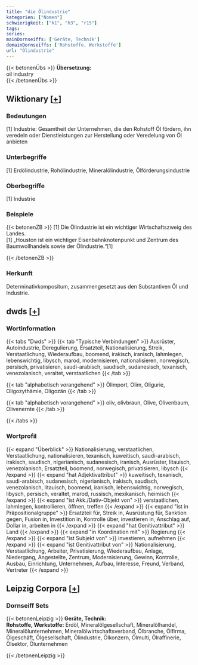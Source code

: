 ```yaml
---
title: "die Ölindustrie"
kategorien: ["Nomen"]
schwierigkeit: ["k1", "h3", "r15"]
tags:
series:
mainDornseiffs: ['Geräte, Technik']
domainDornseiffs: ['Rohstoffe, Werkstoffe']
url: "Ölindustrie"
---
```


{{< betonenÜbs >}}
**Übersetzung:**  
oil industry  
{{< /betonenÜbs >}}

## Wiktionary [[+](https://de.wiktionary.org/wiki/Ölindustrie)]

### Bedeutungen
[1] Industrie: Gesamtheit der Unternehmen, die den Rohstoff Öl fördern, ihn veredeln oder Dienstleistungen zur Herstellung oder Veredelung von Öl anbieten  

### Unterbegriffe
[1] Erdölindustrie, Rohölindustrie, Mineralölindustrie, Ölförderungsindustrie  

### Oberbegriffe
[1] Industrie  

### Beispiele
{{< betonenZB >}}
[1] Die Ölindustrie ist ein wichtiger Wirtschaftszweig des Landes.  
[1] „Houston ist ein wichtiger Eisenbahnknotenpunkt und Zentrum des Baumwollhandels sowie der Ölindustrie.“[1]  

{{< /betonenZB >}}
### Herkunft
Determinativkompositum, zusammengesetzt aus den Substantiven Öl und Industrie.  



## dwds [[+](https://www.dwds.de/wb/Ölindustrie)]

### Wortinformation
{{< tabs "Dwds" >}}
{{< tab "Typische Verbindungen" >}}
Ausrüster, Autoindustrie, Deregulierung, Ersatzteil, Nationalisierung, Streik, Verstaatlichung, Wiederaufbau, boomend, irakisch, iranisch, lahmlegen, lebenswichtig, libysch, marod, modernisieren, nationalisieren, norwegisch, persisch, privatisieren, saudi-arabisch, saudisch, sudanesisch, texanisch, venezolanisch, veraltet, verstaatlichen
{{< /tab >}}

{{< tab "alphabetisch vorangehend" >}}
Ölimport, Olim, Oligurie, Oligozythämie, Oligozän
{{< /tab >}}

{{< tab "alphabetisch vorangehend" >}}
oliv, olivbraun, Olive, Olivenbaum, Olivenernte
{{< /tab >}}

{{< /tabs >}}

### Wortprofil
{{< expand "Überblick" >}} Nationalisierung, verstaatlichen, Verstaatlichung, nationalisieren, texanisch, kuweitisch, saudi-arabisch, irakisch, saudisch, nigerianisch, sudanesisch, iranisch, Ausrüster, litauisch, venezolanisch, Ersatzteil, boomend, norwegisch, privatisieren, libysch {{< /expand >}}
{{< expand "hat Adjektivattribut" >}} kuweitisch, texanisch, saudi-arabisch, sudanesisch, nigerianisch, irakisch, saudisch, venezolanisch, litauisch, boomend, iranisch, lebenswichtig, norwegisch, libysch, persisch, veraltet, marod, russisch, mexikanisch, heimisch {{< /expand >}}
{{< expand "ist Akk./Dativ-Objekt von" >}} verstaatlichen, lahmlegen, kontrollieren, öffnen, treffen {{< /expand >}}
{{< expand "ist in Präpositionalgruppe" >}} Ersatzteil für, Streik in, Ausrüstung für, Sanktion gegen, Fusion in, Investition in, Kontrolle über, investieren in, Anschlag auf, Dollar in, arbeiten in {{< /expand >}}
{{< expand "hat Genitivattribut" >}} Land {{< /expand >}}
{{< expand "in Koordination mit" >}} Regierung {{< /expand >}}
{{< expand "ist Subjekt von" >}} investieren, aufnehmen {{< /expand >}}
{{< expand "ist Genitivattribut von" >}} Nationalisierung, Verstaatlichung, Arbeiter, Privatisierung, Wiederaufbau, Anlage, Niedergang, Angestellte, Zentrum, Modernisierung, Gewinn, Kontrolle, Ausbau, Einrichtung, Unternehmen, Aufbau, Interesse, Freund, Verband, Vertreter {{< /expand >}}

## Leipzig Corpora [[+](https://corpora.uni-leipzig.de/en/res?word=Ölindustrie&corpusId=deu_newscrawl-public_2018)]

### Dornseiff Sets
{{< betonenLeipzig >}}
**Geräte, Technik:**  
**Rohstoffe, Werkstoffe:** Erdöl, Mineralölgesellschaft, Mineralölhandel, Mineralölunternehmen, Mineralölwirtschaftsverband, Ölbranche, Ölfirma, Ölgeschäft, Ölgesellschaft, Ölindustrie, Ölkonzern, Ölmulti, Ölraffinerie, Ölsektor, Ölunternehmen  

{{< /betonenLeipzig >}}
